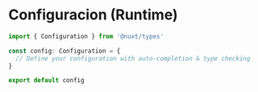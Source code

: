 # Configuracion (Runtime)

```ts
import { Configuration } from '@nuxt/types'

const config: Configuration = {
  // Define your configuration with auto-completion & type checking
}

export default config
```

